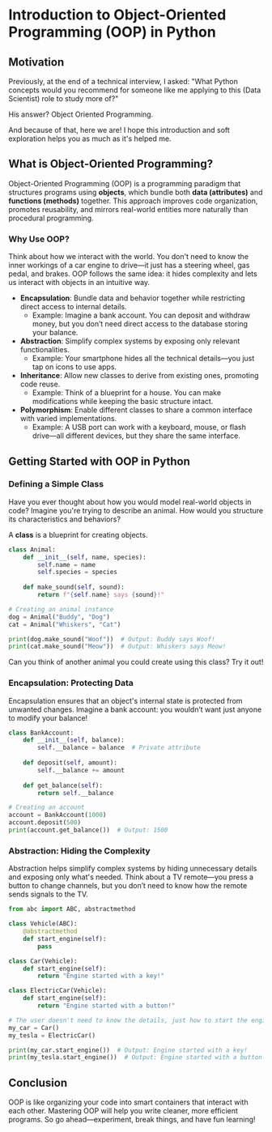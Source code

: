 # Introduction to Object-Oriented Programming (OOP) in Python

## Motivation
Previously, at the end of a technical interview, I asked:  "What Python concepts would you recommend for someone like me applying to this (Data Scientist) role to study more of?"

His answer?  Object Oriented Programming.

And because of that, here we are!  I hope this introduction and soft exploration helps you as much as it's helped me.  

## What is Object-Oriented Programming?
Object-Oriented Programming (OOP) is a programming paradigm that structures programs using **objects**, which bundle both **data (attributes)** and **functions (methods)** together. This approach improves code organization, promotes reusability, and mirrors real-world entities more naturally than procedural programming.

### Why Use OOP?
Think about how we interact with the world. You don't need to know the inner workings of a car engine to drive—it just has a steering wheel, gas pedal, and brakes. OOP follows the same idea: it hides complexity and lets us interact with objects in an intuitive way.

- **Encapsulation**: Bundle data and behavior together while restricting direct access to internal details. 
  - Example: Imagine a bank account. You can deposit and withdraw money, but you don’t need direct access to the database storing your balance.
- **Abstraction**: Simplify complex systems by exposing only relevant functionalities.
  - Example: Your smartphone hides all the technical details—you just tap on icons to use apps.
- **Inheritance**: Allow new classes to derive from existing ones, promoting code reuse.
  - Example: Think of a blueprint for a house. You can make modifications while keeping the basic structure intact.
- **Polymorphism**: Enable different classes to share a common interface with varied implementations.
  - Example: A USB port can work with a keyboard, mouse, or flash drive—all different devices, but they share the same interface.

## Getting Started with OOP in Python

### Defining a Simple Class
Have you ever thought about how you would model real-world objects in code? Imagine you're trying to describe an animal. How would you structure its characteristics and behaviors?

A **class** is a blueprint for creating objects.

```python
class Animal:
    def __init__(self, name, species):
        self.name = name
        self.species = species
    
    def make_sound(self, sound):
        return f"{self.name} says {sound}!"

# Creating an animal instance
dog = Animal("Buddy", "Dog")
cat = Animal("Whiskers", "Cat")

print(dog.make_sound("Woof"))  # Output: Buddy says Woof!
print(cat.make_sound("Meow"))  # Output: Whiskers says Meow!
```

Can you think of another animal you could create using this class? Try it out!

### Encapsulation: Protecting Data
Encapsulation ensures that an object's internal state is protected from unwanted changes. Imagine a bank account: you wouldn’t want just anyone to modify your balance!

```python
class BankAccount:
    def __init__(self, balance):
        self.__balance = balance  # Private attribute
    
    def deposit(self, amount):
        self.__balance += amount
    
    def get_balance(self):
        return self.__balance

# Creating an account
account = BankAccount(1000)
account.deposit(500)
print(account.get_balance())  # Output: 1500
```

### Abstraction: Hiding the Complexity
Abstraction helps simplify complex systems by hiding unnecessary details and exposing only what's needed. Think about a TV remote—you press a button to change channels, but you don’t need to know how the remote sends signals to the TV.

```python
from abc import ABC, abstractmethod

class Vehicle(ABC):
    @abstractmethod
    def start_engine(self):
        pass

class Car(Vehicle):
    def start_engine(self):
        return "Engine started with a key!"

class ElectricCar(Vehicle):
    def start_engine(self):
        return "Engine started with a button!"

# The user doesn't need to know the details, just how to start the engine
my_car = Car()
my_tesla = ElectricCar()

print(my_car.start_engine())  # Output: Engine started with a key!
print(my_tesla.start_engine())  # Output: Engine started with a button!
```
## Conclusion
OOP is like organizing your code into smart containers that interact with each other. Mastering OOP will help you write cleaner, more efficient programs. So go ahead—experiment, break things, and have fun learning!
